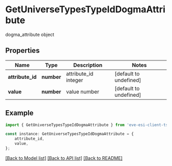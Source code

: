 # GetUniverseTypesTypeIdDogmaAttribute

dogma_attribute object

## Properties

Name | Type | Description | Notes
------------ | ------------- | ------------- | -------------
**attribute_id** | **number** | attribute_id integer | [default to undefined]
**value** | **number** | value number | [default to undefined]

## Example

```typescript
import { GetUniverseTypesTypeIdDogmaAttribute } from 'eve-esi-client-ts';

const instance: GetUniverseTypesTypeIdDogmaAttribute = {
    attribute_id,
    value,
};
```

[[Back to Model list]](../README.md#documentation-for-models) [[Back to API list]](../README.md#documentation-for-api-endpoints) [[Back to README]](../README.md)

